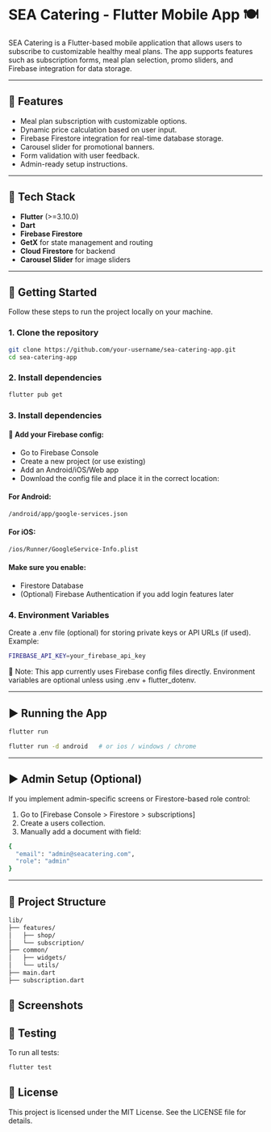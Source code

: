 # SEA Catering - Flutter Mobile App 🍽️

SEA Catering is a Flutter-based mobile application that allows users to subscribe to customizable healthy meal plans. The app supports features such as subscription forms, meal plan selection, promo sliders, and Firebase integration for data storage.

---

## 📱 Features

- Meal plan subscription with customizable options.
- Dynamic price calculation based on user input.
- Firebase Firestore integration for real-time database storage.
- Carousel slider for promotional banners.
- Form validation with user feedback.
- Admin-ready setup instructions.

---

## 🧰 Tech Stack

- **Flutter** (>=3.10.0)
- **Dart**
- **Firebase Firestore**
- **GetX** for state management and routing
- **Cloud Firestore** for backend
- **Carousel Slider** for image sliders

---

## 🚀 Getting Started

Follow these steps to run the project locally on your machine.

### 1. Clone the repository

```bash
git clone https://github.com/your-username/sea-catering-app.git
cd sea-catering-app
```


### 2. Install dependencies

```bash
flutter pub get
```


### 3. Install dependencies

#### 🔐 Add your Firebase config:

- Go to Firebase Console
- Create a new project (or use existing)
- Add an Android/iOS/Web app
- Download the config file and place it in the correct location:

#### For Android:

```bash
/android/app/google-services.json
```

#### For iOS:

```bash
/ios/Runner/GoogleService-Info.plist
```

#### Make sure you enable:
- Firestore Database
- (Optional) Firebase Authentication if you add login features later



### 4. Environment Variables
Create a .env file (optional) for storing private keys or API URLs (if used).
Example:

```bash
FIREBASE_API_KEY=your_firebase_api_key
```
📝 Note: This app currently uses Firebase config files directly. Environment variables are optional unless using .env + flutter_dotenv.

---

## ▶️ Running the App

```bash
flutter run
```


```bash
flutter run -d android   # or ios / windows / chrome
```

---

## ▶️ Admin Setup (Optional)

If you implement admin-specific screens or Firestore-based role control:
1. Go to [Firebase Console > Firestore > subscriptions]
2. Create a users collection.
3. Manually add a document with field:

```bash
{
  "email": "admin@seacatering.com",
  "role": "admin"
}
```

---

## 📂 Project Structure

```bash
lib/
├── features/
│   ├── shop/
│   └── subscription/
├── common/
│   ├── widgets/
│   └── utils/
├── main.dart
├── subscription.dart
```

## 📸 Screenshots

## 🧪 Testing
To run all tests:

```bash
flutter test
```

## 📝 License
This project is licensed under the MIT License. See the LICENSE file for details.
